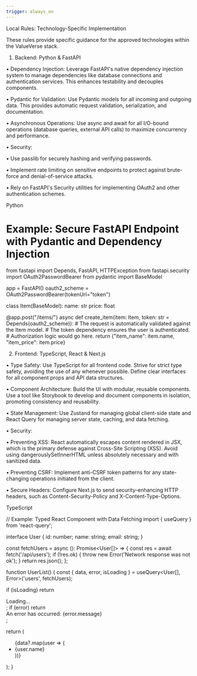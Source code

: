 ```yaml
---
trigger: always_on
---
```


Local Rules: Technology-Specific Implementation

These rules provide specific guidance for the approved technologies within the ValueVerse stack.

1. Backend: Python & FastAPI

•
Dependency Injection: Leverage FastAPI's native dependency injection system to manage dependencies like database connections and authentication services. This enhances testability and decouples components.

•
Pydantic for Validation: Use Pydantic models for all incoming and outgoing data. This provides automatic request validation, serialization, and documentation.

•
Asynchronous Operations: Use async and await for all I/O-bound operations (database queries, external API calls) to maximize concurrency and performance.

•
Security:

•
Use passlib for securely hashing and verifying passwords.

•
Implement rate limiting on sensitive endpoints to protect against brute-force and denial-of-service attacks.

•
Rely on FastAPI's Security utilities for implementing OAuth2 and other authentication schemes.



Python


# Example: Secure FastAPI Endpoint with Pydantic and Dependency Injection
from fastapi import Depends, FastAPI, HTTPException
from fastapi.security import OAuth2PasswordBearer
from pydantic import BaseModel

app = FastAPI()
oauth2_scheme = OAuth2PasswordBearer(tokenUrl="token")

class Item(BaseModel):
    name: str
    price: float

@app.post("/items/")
async def create_item(item: Item, token: str = Depends(oauth2_scheme)):
    # The request is automatically validated against the Item model.
    # The token dependency ensures the user is authenticated.
    # Authorization logic would go here.
    return {"item_name": item.name, "item_price": item.price}


2. Frontend: TypeScript, React & Next.js

•
Type Safety: Use TypeScript for all frontend code. Strive for strict type safety, avoiding the use of any whenever possible. Define clear interfaces for all component props and API data structures.

•
Component Architecture: Build the UI with modular, reusable components. Use a tool like Storybook to develop and document components in isolation, promoting consistency and reusability.

•
State Management: Use Zustand for managing global client-side state and React Query for managing server state, caching, and data fetching.

•
Security:

•
Preventing XSS: React automatically escapes content rendered in JSX, which is the primary defense against Cross-Site Scripting (XSS). Avoid using dangerouslySetInnerHTML unless absolutely necessary and with sanitized data.

•
Preventing CSRF: Implement anti-CSRF token patterns for any state-changing operations initiated from the client.

•
Secure Headers: Configure Next.js to send security-enhancing HTTP headers, such as Content-Security-Policy and X-Content-Type-Options.



TypeScript


// Example: Typed React Component with Data Fetching
import { useQuery } from 'react-query';

interface User {
  id: number;
  name: string;
  email: string;
}

const fetchUsers = async (): Promise<User[]> => {
  const res = await fetch('/api/users');
  if (!res.ok) {
    throw new Error('Network response was not ok');
  }
  return res.json();
};

function UserList() {
  const { data, error, isLoading } = useQuery<User[], Error>('users', fetchUsers);

  if (isLoading) return <div>Loading...</div>;
  if (error) return <div>An error has occurred: {error.message}</div>;

  return (
    <ul>
      {data?.map(user => (
        <li key={user.id}>{user.name}</li>
      ))}
    </ul>
  );
}


